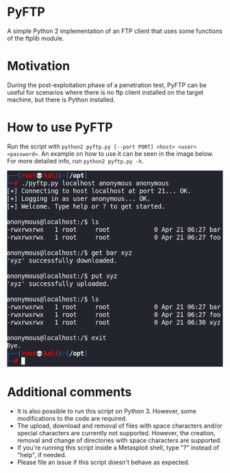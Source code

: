 # PyFTP
A simple Python 2 implementation of an FTP client that uses some functions of the ftplib module.

# Motivation
During the post-exploitation phase of a penetration test, PyFTP can be useful for scenarios where there is no ftp client installed on the target machine, but there is Python installed.

# How to use PyFTP
Run the script with `python2 pyftp.py [--port PORT] <host> <user> <password>`. An example on how to use it can be seen in the image below. For more detailed info, run `python2 pyftp.py -h`.

![](example.PNG)

# Additional comments
* It is also possible to run this script on Python 3. However, some modifications to the code are required.
* The upload, download and removal of files with space characters and/or special characters are currently not supported. However, the creation, removal and change of directories with space characters are supported.
* If you're running this script inside a Metasploit shell, type "?" instead of "help", if needed.
* Please file an issue if this script doesn't behave as expected.
